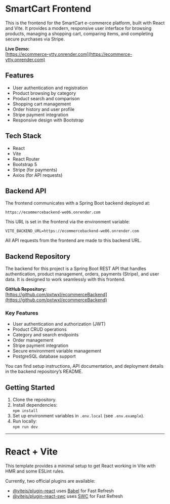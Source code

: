 # SmartCart Frontend

This is the frontend for the SmartCart e-commerce platform, built with React and Vite. It provides a modern, responsive user interface for browsing products, managing a shopping cart, comparing items, and completing secure purchases via Stripe.

**Live Demo:**  
[https://ecommerce-ytty.onrender.com](https://ecommerce-ytty.onrender.com)

## Features
- User authentication and registration
- Product browsing by category
- Product search and comparison
- Shopping cart management
- Order history and user profile
- Stripe payment integration
- Responsive design with Bootstrap

## Tech Stack
- React
- Vite
- React Router
- Bootstrap 5
- Stripe (for payments)
- Axios (for API requests)

## Backend API
The frontend communicates with a Spring Boot backend deployed at:

```
https://ecommercebackend-we06.onrender.com
```

This URL is set in the frontend via the environment variable:

```
VITE_BACKEND_URL=https://ecommercebackend-we06.onrender.com
```

All API requests from the frontend are made to this backend URL.

## Backend Repository
The backend for this project is a Spring Boot REST API that handles authentication, product management, orders, payments (Stripe), and user data. It is designed to work seamlessly with this frontend.

**GitHub Repository:**  
[https://github.com/pxtwxl/ecommerceBackend](https://github.com/pxtwxl/ecommerceBackend)

### Key Features
- User authentication and authorization (JWT)
- Product CRUD operations
- Category and search endpoints
- Order management
- Stripe payment integration
- Secure environment variable management
- PostgreSQL database support

You can find setup instructions, API documentation, and deployment details in the backend repository’s README.

## Getting Started
1. Clone the repository.
2. Install dependencies:  
   `npm install`
3. Set up environment variables in `.env.local` (see `.env.example`).
4. Run locally:  
   `npm run dev`

---

# React + Vite

This template provides a minimal setup to get React working in Vite with HMR and some ESLint rules.

Currently, two official plugins are available:

- [@vitejs/plugin-react](https://github.com/vitejs/vite-plugin-react/blob/main/packages/plugin-react/README.md) uses [Babel](https://babeljs.io/) for Fast Refresh
- [@vitejs/plugin-react-swc](https://github.com/vitejs/vite-plugin-react-swc) uses [SWC](https://swc.rs/) for Fast Refresh
